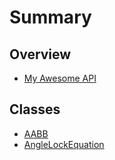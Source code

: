 # Summary

## Overview

* [My Awesome API](README.md)

## Classes

* [AABB](aabb.md)
* [AngleLockEquation](methods.md)

